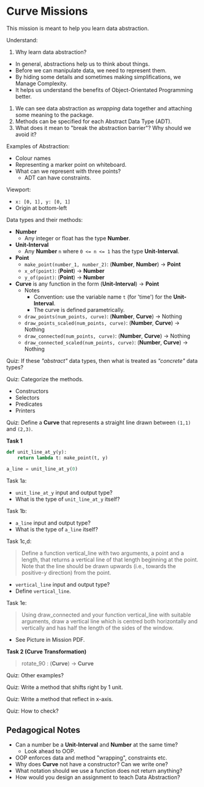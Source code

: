 # Curve Missions

This mission is meant to help you learn data abstraction.

Understand:
1. Why learn data abstraction?
  - In general, abstractions help us to think about things.
  - Before we can manipulate data, we need to represent them.
  - By hiding some details and sometimes making simplifications, we Manage Complexity.
  - It helps us understand the benefits of Object-Orientated Programming better.
1. We can see data abstraction as *wrapping* data together and attaching some meaning to the package.
1. Methods can be specified for each Abstract Data Type (ADT).
1. What does it mean to "break the abstraction barrier"? Why should we avoid it?

Examples of Abstraction:
- Colour names
- Representing a marker point on whiteboard.
- What can we represent with three points?
  - ADT can have constraints.

Viewport:
- `x: [0, 1], y: [0, 1]`
- Origin at bottom-left

Data types and their methods:
- **Number**
  - Any integer or float has the type **Number**.
- **Unit-Interval**  
  - Any **Number** `n` where `0 <= n <= 1` has the type **Unit-Interval**.
- **Point**
  - `make_point(number_1, number_2)`: (**Number**, **Number**) → **Point**
  - `x_of(point)`: (**Point**) → **Number**
  - `y_of(point)`: (**Point**) → **Number**
- **Curve** is any function in the form (**Unit-Interval**) → **Point**
  - Notes
    - Convention: use the variable name `t` (for 'time') for the **Unit-Interval**.
    - The curve is defined parametrically.
  - `draw_points(num_points, curve)`: (**Number**, **Curve**) → Nothing
  - `draw_points_scaled(num_points, curve)`: (**Number**, **Curve**) → Nothing
  - `draw_connected(num_points, curve)`: (**Number**, **Curve**) → Nothing
  - `draw_connected_scaled(num_points, curve)`: (**Number**, **Curve**) → Nothing

Quiz: If these *"abstract"* data types, then what is treated as *"concrete"* data types?

Quiz: Categorize the methods.
  - Constructors
  - Selectors
  - Predicates
  - Printers

Quiz: Define a **Curve** that represents a straight line drawn between `(1,1)` and `(2,3)`.

**Task 1**

```python
def unit_line_at_y(y):
    return lambda t: make_point(t, y)

a_line = unit_line_at_y(0)
```
Task 1a:
- `unit_line_at_y` input and output type?
- What is the type of `unit_line_at_y` itself?

Task 1b:
- `a_line` input and output type?
- What is the type of `a_line` itself?

Task 1c,d:

> Define a function vertical_line with two arguments, a point and a length, that returns a vertical line of that length beginning at the point. Note that the line should be drawn upwards (i.e., towards the positive-y direction) from the point.

- `vertical_line` input and output type?
- Define `vertical_line`.


Task 1e:

> Using draw_connected and your function vertical_line with suitable arguments, draw a vertical line which is centred both horizontally and vertically and has half the length of the sides of the window.

- See Picture in Mission PDF.


**Task 2 (Curve Transformation)**

> rotate_90 : (**Curve**) → **Curve**

Quiz: Other examples?

Quiz: Write a method that shifts right by 1 unit.

Quiz: Write a method that reflect in x-axis.

Quiz: How to check?


## Pedagogical Notes

- Can a number be a **Unit-Interval** and **Number** at the same time?
  - Look ahead to OOP.
- OOP enforces data and method "wrapping", constraints etc.
- Why does **Curve** not have a constructor? Can we write one?
- What notation should we use a function does not return anything?
- How would you design an assignment to teach Data Abstraction?
